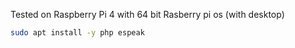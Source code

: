 Tested on Raspberry Pi 4 with 64 bit Rasberry pi os (with desktop)

```bash 
sudo apt install -y php espeak
```

